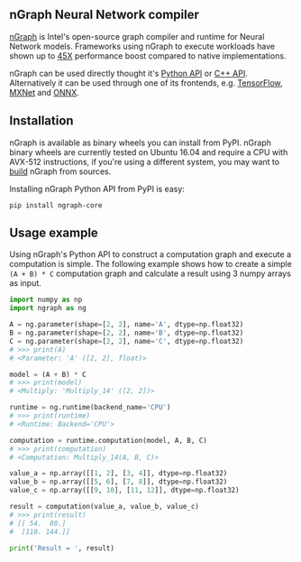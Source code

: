 ## nGraph Neural Network compiler

[nGraph][ngraph_github] is Intel's open-source graph compiler and runtime for Neural Network models. Frameworks using nGraph to execute workloads have shown up to [45X](https://ai.intel.com/ngraph-compiler-stack-beta-release/) performance boost compared to native implementations.

nGraph can be used directly thought it's [Python API][api_python] or [C++ API][api_cpp]. Alternatively it can be used through one of its frontends, e.g. [TensorFlow][frontend_tf], [MXNet][frontend_mxnet] and [ONNX][frontend_onnx].

## Installation

nGraph is available as binary wheels you can install from PyPI. nGraph binary wheels are currently tested on Ubuntu 16.04 and require a CPU with AVX-512 instructions, if you're using a different system, you may want to [build][ngraph_building] nGraph from sources.

Installing nGraph Python API from PyPI is easy:

    pip install ngraph-core

## Usage example

Using nGraph's Python API to construct a computation graph and execute a computation is simple. The following example shows how to create a simple `(A + B) * C` computation graph and calculate a result using 3 numpy arrays as input.

```python
import numpy as np
import ngraph as ng

A = ng.parameter(shape=[2, 2], name='A', dtype=np.float32)
B = ng.parameter(shape=[2, 2], name='B', dtype=np.float32)
C = ng.parameter(shape=[2, 2], name='C', dtype=np.float32)
# >>> print(A)
# <Parameter: 'A' ([2, 2], float)>

model = (A + B) * C
# >>> print(model)
# <Multiply: 'Multiply_14' ([2, 2])>

runtime = ng.runtime(backend_name='CPU')
# >>> print(runtime)
# <Runtime: Backend='CPU'>

computation = runtime.computation(model, A, B, C)
# >>> print(computation)
# <Computation: Multiply_14(A, B, C)>

value_a = np.array([[1, 2], [3, 4]], dtype=np.float32)
value_b = np.array([[5, 6], [7, 8]], dtype=np.float32)
value_c = np.array([[9, 10], [11, 12]], dtype=np.float32)

result = computation(value_a, value_b, value_c)
# >>> print(result)
# [[ 54.  80.]
#  [110. 144.]]

print('Result = ', result)
```

[frontend_onnx]: https://pypi.org/project/ngraph-onnx/
[frontend_mxnet]: https://pypi.org/project/ngraph-mxnet/ 
[frontend_tf]: https://pypi.org/project/ngraph-tensorflow-bridge/
[ngraph_github]: https://github.com/NervanaSystems/ngraph "nGraph on GitHub"
[ngraph_building]: https://github.com/NervanaSystems/ngraph/blob/master/python/BUILDING.md "Building nGraph"
[api_python]: https://ngraph.nervanasys.com/docs/latest/python_api/ "nGraph's Python API documentation"
[api_cpp]: https://ngraph.nervanasys.com/docs/latest/howto/ 
